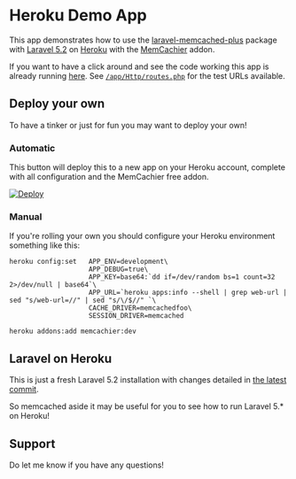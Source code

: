 # Heroku Demo App

This app demonstrates how to use the [laravel-memcached-plus](https://github.com/b3it/laravel-memcached-plus)
package with [Laravel 5.2](http://laravel.com/docs/5.2) on [Heroku](http://heroku.com) with the
[MemCachier](https://devcenter.heroku.com/articles/memcachier) addon.

If you want to have a click around and see the code working this
app is already running [here](https://laravel-memcached-plus-demo.herokuapp.com/).
See [`/app/Http/routes.php`](https://github.com/b3it/laravel-memcached-plus-demo/blob/master/app/Http/routes.php)
for the test URLs available.

## Deploy your own

To have a tinker or just for fun you may want to deploy your own!

### Automatic

This button will deploy this to a new app on your Heroku account, complete with all configuration
and the MemCachier free addon.

[![Deploy](https://www.herokucdn.com/deploy/button.png)](https://heroku.com/deploy)

### Manual

If you're rolling your own you should configure your Heroku environment something like this:

```
heroku config:set   APP_ENV=development\
                    APP_DEBUG=true\
                    APP_KEY=base64:`dd if=/dev/random bs=1 count=32 2>/dev/null | base64`\
                    APP_URL=`heroku apps:info --shell | grep web-url | sed "s/web-url=//" | sed "s/\/$//" `\
                    CACHE_DRIVER=memcachedfoo\
                    SESSION_DRIVER=memcached

heroku addons:add memcachier:dev
```

## Laravel on Heroku

This is just a fresh Laravel 5.2 installation with changes detailed in [the latest commit](https://github.com/b3it/laravel-memcached-plus-demo/commits/master).

So memcached aside it may be useful for you to see how to run Laravel 5.* on Heroku!

## Support

Do let me know if you have any questions!